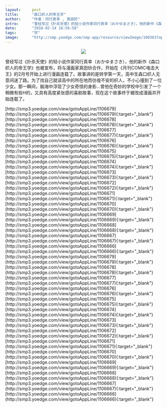 ```yaml
---
layout:     post
title:      "森口织人的帝王学"
author:     "作者：冈行真幸 , 真田铃"
intro:      "曾经写过《扑杀天使》的轻小说作家冈行真幸（おかゆまさき），他的新作《森口织人的帝王学》也被宣布，将与漫画家真田铃合作，开始在《月刊COMIC电击大王》的2月号开始上进行漫画连载了。故事讲的是转学第一天，高中生森口织人无意间迷了路。为了找自己就读高中的所在地而彷徨不安的织人，不小心撞到了一位少女。那一瞬间，脑海中浮现了少女奇怪的身影…曾他在奇妙的学校中引发了一个稍微有些H的，又具有高度紧张感的喜剧故事，现在这个故事终于被改成漫画并开始连载了。"
date:       "2018-02-14 16:56:58"
tags:       "学"
image:      "http://smp.yoedge.com/smp-app/resource/viewImage/1003637appline.png"
---
```

<div style="text-align: center">
<p><img src="http://smp.yoedge.com/smp-app/resource/viewImage/1003637appline.png"/></p>
</div>
<p class="post-meta">
<span>曾经写过《扑杀天使》的轻小说作家冈行真幸（おかゆまさき），他的新作《森口织人的帝王学》也被宣布，将与漫画家真田铃合作，开始在《月刊COMIC电击大王》的2月号开始上进行漫画连载了。故事讲的是转学第一天，高中生森口织人无意间迷了路。为了找自己就读高中的所在地而彷徨不安的织人，不小心撞到了一位少女。那一瞬间，脑海中浮现了少女奇怪的身影…曾他在奇妙的学校中引发了一个稍微有些H的，又具有高度紧张感的喜剧故事，现在这个故事终于被改成漫画并开始连载了。</span>
</p>
[http://smp3.yoedge.com/view/gotoAppLine/1106679](http://smp3.yoedge.com/view/gotoAppLine/1106679){:target="_blank"}
[http://smp3.yoedge.com/view/gotoAppLine/1106678](http://smp3.yoedge.com/view/gotoAppLine/1106678){:target="_blank"}
[http://smp3.yoedge.com/view/gotoAppLine/1106677](http://smp3.yoedge.com/view/gotoAppLine/1106677){:target="_blank"}
[http://smp3.yoedge.com/view/gotoAppLine/1106676](http://smp3.yoedge.com/view/gotoAppLine/1106676){:target="_blank"}
[http://smp3.yoedge.com/view/gotoAppLine/1106675](http://smp3.yoedge.com/view/gotoAppLine/1106675){:target="_blank"}
[http://smp3.yoedge.com/view/gotoAppLine/1106674](http://smp3.yoedge.com/view/gotoAppLine/1106674){:target="_blank"}
[http://smp3.yoedge.com/view/gotoAppLine/1106673](http://smp3.yoedge.com/view/gotoAppLine/1106673){:target="_blank"}
[http://smp3.yoedge.com/view/gotoAppLine/1106672](http://smp3.yoedge.com/view/gotoAppLine/1106672){:target="_blank"}
[http://smp3.yoedge.com/view/gotoAppLine/1106671](http://smp3.yoedge.com/view/gotoAppLine/1106671){:target="_blank"}
[http://smp3.yoedge.com/view/gotoAppLine/1106670](http://smp3.yoedge.com/view/gotoAppLine/1106670){:target="_blank"}
[http://smp3.yoedge.com/view/gotoAppLine/1106669](http://smp3.yoedge.com/view/gotoAppLine/1106669){:target="_blank"}
[http://smp3.yoedge.com/view/gotoAppLine/1106668](http://smp3.yoedge.com/view/gotoAppLine/1106668){:target="_blank"}
[http://smp3.yoedge.com/view/gotoAppLine/1106667](http://smp3.yoedge.com/view/gotoAppLine/1106667){:target="_blank"}
[http://smp3.yoedge.com/view/gotoAppLine/1106666](http://smp3.yoedge.com/view/gotoAppLine/1106666){:target="_blank"}
[http://smp3.yoedge.com/view/gotoAppLine/1106679](http://smp3.yoedge.com/view/gotoAppLine/1106679){:target="_blank"}
[http://smp3.yoedge.com/view/gotoAppLine/1106678](http://smp3.yoedge.com/view/gotoAppLine/1106678){:target="_blank"}
[http://smp3.yoedge.com/view/gotoAppLine/1106677](http://smp3.yoedge.com/view/gotoAppLine/1106677){:target="_blank"}
[http://smp3.yoedge.com/view/gotoAppLine/1106676](http://smp3.yoedge.com/view/gotoAppLine/1106676){:target="_blank"}
[http://smp3.yoedge.com/view/gotoAppLine/1106675](http://smp3.yoedge.com/view/gotoAppLine/1106675){:target="_blank"}
[http://smp3.yoedge.com/view/gotoAppLine/1106674](http://smp3.yoedge.com/view/gotoAppLine/1106674){:target="_blank"}
[http://smp3.yoedge.com/view/gotoAppLine/1106673](http://smp3.yoedge.com/view/gotoAppLine/1106673){:target="_blank"}
[http://smp3.yoedge.com/view/gotoAppLine/1106672](http://smp3.yoedge.com/view/gotoAppLine/1106672){:target="_blank"}
[http://smp3.yoedge.com/view/gotoAppLine/1106671](http://smp3.yoedge.com/view/gotoAppLine/1106671){:target="_blank"}
[http://smp3.yoedge.com/view/gotoAppLine/1106670](http://smp3.yoedge.com/view/gotoAppLine/1106670){:target="_blank"}
[http://smp3.yoedge.com/view/gotoAppLine/1106669](http://smp3.yoedge.com/view/gotoAppLine/1106669){:target="_blank"}
[http://smp3.yoedge.com/view/gotoAppLine/1106668](http://smp3.yoedge.com/view/gotoAppLine/1106668){:target="_blank"}
[http://smp3.yoedge.com/view/gotoAppLine/1106667](http://smp3.yoedge.com/view/gotoAppLine/1106667){:target="_blank"}
[http://smp3.yoedge.com/view/gotoAppLine/1106666](http://smp3.yoedge.com/view/gotoAppLine/1106666){:target="_blank"}


